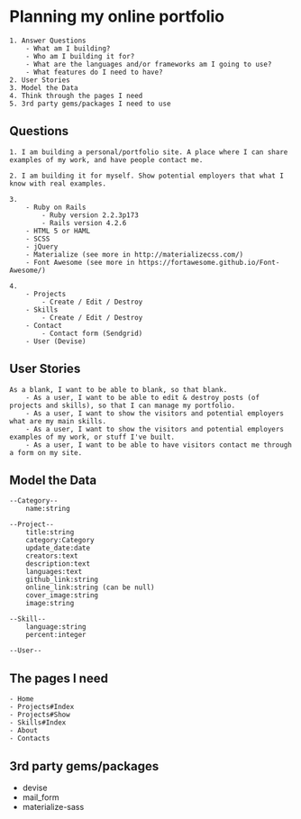 # Planning my online portfolio
	1. Answer Questions
		- What am I building?
		- Who am I building it for?
		- What are the languages and/or frameworks am I going to use?
		- What features do I need to have?
	2. User Stories
	3. Model the Data
	4. Think through the pages I need
   	5. 3rd party gems/packages I need to use

## Questions

	1. I am building a personal/portfolio site. A place where I can share examples of my work, and have people contact me.

	2. I am building it for myself. Show potential employers that what I know with real examples.

   	3.
		- Ruby on Rails
			- Ruby version 2.2.3p173
			- Rails version 4.2.6
		- HTML 5 or HAML
		- SCSS
		- jQuery
		- Materialize (see more in http://materializecss.com/)
		- Font Awesome (see more in https://fortawesome.github.io/Font-Awesome/)

	4.
		- Projects
			- Create / Edit / Destroy
		- Skills
			- Create / Edit / Destroy
		- Contact
			- Contact form (Sendgrid)
		- User (Devise)


## User Stories

	As a blank, I want to be able to blank, so that blank.
		- As a user, I want to be able to edit & destroy posts (of projects and skills), so that I can manage my portfolio.
		- As a user, I want to show the visitors and potential employers what are my main skills.
		- As a user, I want to show the visitors and potential employers examples of my work, or stuff I've built.
		- As a user, I want to be able to have visitors contact me through a form on my site.

## Model the Data

   	--Category--
   		name:string

	--Project--
		title:string
		category:Category
		update_date:date
		creators:text
		description:text
		languages:text
		github_link:string
		online_link:string (can be null)
		cover_image:string
		image:string

   	--Skill--
		language:string
		percent:integer

	--User--

## The pages I need

	- Home
	- Projects#Index
	- Projects#Show
	- Skills#Index
	- About
	- Contacts

## 3rd party gems/packages

   - devise
   - mail_form
   - materialize-sass
